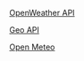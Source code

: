 [OpenWeather API](https://openweathermap.org/api/one-call-3)

[Geo API](https://openweathermap.org/api/geocoding-api)

[Open Meteo](https://open-meteo.com/en/docs#timezone=America%2FSao_Paulo)
